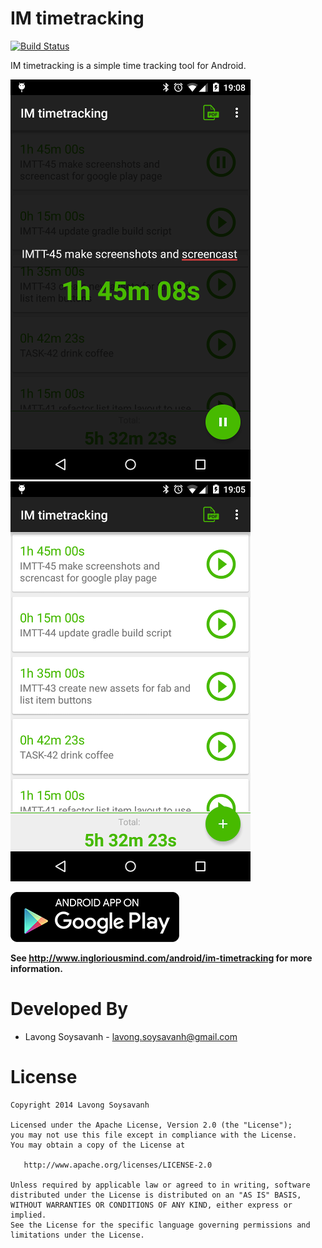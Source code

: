 #  IM timetracking

[![Build Status](https://travis-ci.org/lavong/IM-timetracking.svg)](https://travis-ci.org/lavong/IM-timetracking)

IM timetracking is a simple time tracking tool for Android.

![Tracking](assets/screenshot-tracking.png "current tracking") ![Trackings](assets/screenshot-trackings.png "list of trackings")

[![Get it on Google Play](assets/play-badge.png)](https://play.google.com/store/apps/details?id=com.ingloriousmind.android.imtimetracking)


**See http://www.ingloriousmind.com/android/im-timetracking for more information.**



#  Developed By

* Lavong Soysavanh - <lavong.soysavanh@gmail.com>



#  License

    Copyright 2014 Lavong Soysavanh

    Licensed under the Apache License, Version 2.0 (the "License");
    you may not use this file except in compliance with the License.
    You may obtain a copy of the License at

       http://www.apache.org/licenses/LICENSE-2.0

    Unless required by applicable law or agreed to in writing, software
    distributed under the License is distributed on an "AS IS" BASIS,
    WITHOUT WARRANTIES OR CONDITIONS OF ANY KIND, either express or implied.
    See the License for the specific language governing permissions and
    limitations under the License.





